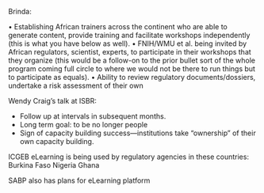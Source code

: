 Brinda:

 •	Establishing African trainers across the continent who are able to generate content, provide training and facilitate workshops independently (this is what you have below as well).
 •	FNIH/WMU et al. being invited by African regulators, scientist, experts, to participate in their workshops that they organize (this would be a follow-on to the prior bullet sort of the whole program coming full circle to where we would not be there to run things but to participate as equals).
 •	Ability to review regulatory documents/dossiers, undertake a risk assessment of their own
 
 
 Wendy Craig’s talk at ISBR:
 
 - Follow up at intervals in subsequent months.
 - Long term goal: to be no longer people
 - Sign of capacity building success—institutions take “ownership” of their own capacity building.
 
ICGEB eLearning is being used by regulatory agencies in these countries:
 Burkina Faso
 Nigeria
 Ghana
 
 SABP also has plans for eLearning platform